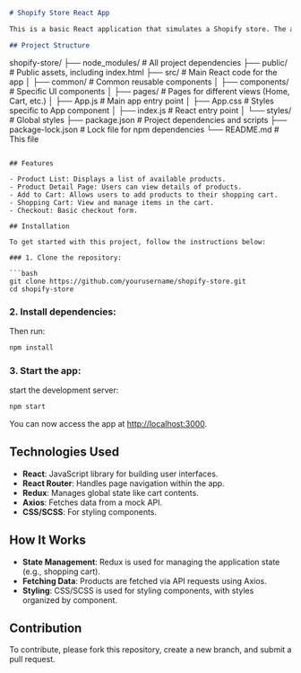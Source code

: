 

```markdown
# Shopify Store React App

This is a basic React application that simulates a Shopify store. The app displays products, allows users to add items to the shopping cart, and proceed to checkout.

## Project Structure

```
shopify-store/
├── node_modules/      # All project dependencies
├── public/            # Public assets, including index.html
├── src/               # Main React code for the app
│   ├── common/        # Common reusable components
│   ├── components/    # Specific UI components
│   ├── pages/         # Pages for different views (Home, Cart, etc.)
│   ├── App.js         # Main app entry point
│   ├── App.css        # Styles specific to App component
│   ├── index.js       # React entry point
│   └── styles/        # Global styles
├── package.json       # Project dependencies and scripts
├── package-lock.json  # Lock file for npm dependencies
└── README.md          # This file
```

## Features

- Product List: Displays a list of available products.
- Product Detail Page: Users can view details of products.
- Add to Cart: Allows users to add products to their shopping cart.
- Shopping Cart: View and manage items in the cart.
- Checkout: Basic checkout form.

## Installation

To get started with this project, follow the instructions below:

### 1. Clone the repository:

```bash
git clone https://github.com/yourusername/shopify-store.git
cd shopify-store
```

### 2. Install dependencies:

 Then run:

```bash
npm install
```

### 3. Start the app:

 start the development server:

```bash
npm start
```

You can now access the app at [http://localhost:3000](http://localhost:3000).

## Technologies Used

- **React**: JavaScript library for building user interfaces.
- **React Router**: Handles page navigation within the app.
- **Redux**: Manages global state like cart contents.
- **Axios**: Fetches data from a mock API.
- **CSS/SCSS**: For styling components.

## How It Works

- **State Management**: Redux is used for managing the application state (e.g., shopping cart).
- **Fetching Data**: Products are fetched via API requests using Axios.
- **Styling**: CSS/SCSS is used for styling components, with styles organized by component.

## Contribution

To contribute, please fork this repository, create a new branch, and submit a pull request.

```
